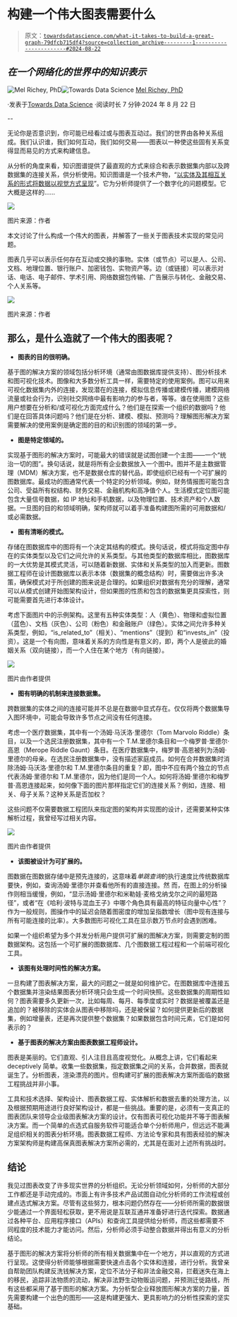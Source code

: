 # 构建一个伟大图表需要什么

> 原文：[`towardsdatascience.com/what-it-takes-to-build-a-great-graph-79dfcb715df4?source=collection_archive---------1-----------------------#2024-08-22`](https://towardsdatascience.com/what-it-takes-to-build-a-great-graph-79dfcb715df4?source=collection_archive---------1-----------------------#2024-08-22)

## *在一个网络化的世界中的知识表示*

[](https://medium.com/@mel.merigold?source=post_page---byline--79dfcb715df4--------------------------------)![Mel Richey, PhD](https://medium.com/@mel.merigold?source=post_page---byline--79dfcb715df4--------------------------------)[](https://towardsdatascience.com/?source=post_page---byline--79dfcb715df4--------------------------------)![Towards Data Science](https://towardsdatascience.com/?source=post_page---byline--79dfcb715df4--------------------------------) [Mel Richey, PhD](https://medium.com/@mel.merigold?source=post_page---byline--79dfcb715df4--------------------------------)

·发表于[Towards Data Science](https://towardsdatascience.com/?source=post_page---byline--79dfcb715df4--------------------------------) ·阅读时长 7 分钟·2024 年 8 月 22 日

--

无论你是否意识到，你可能已经看过或与图表互动过。我们的世界由各种关系组成。我们认识谁，我们如何互动，我们如何交易——图表以一种使这些固有关系变得显而易见的方式来构建信息。

从分析的角度来看，知识图谱提供了最直观的方式来综合和表示数据集内部以及跨数据集的连接关系，供分析使用。知识图谱是一个技术产物，“[以实体及其相互关系的形式将数据以视觉方式呈现](https://medium.com/towards-data-science/entity-resolved-knowledge-graphs-6b22c09a1442)”。它为分析师提供了一个数字化的问题模型。它大概是这样的……

![](img/a9251087d60c1a50689f965376db934b.png)

图片来源：作者

本文讨论了什么构成一个伟大的图表，并解答了一些关于图表技术实现的常见问题。

图表几乎可以表示任何存在互动或交换的事物。实体（或节点）可以是人、公司、文档、地理位置、银行账户、加密钱包、实物资产等。边（或链接）可以表示对话、电话、电子邮件、学术引用、网络数据包传输、广告展示与转化、金融交易、个人关系等。

![](img/c56007b3e18f06d68183783bded26496.png)

图片来源：作者

## **那么，是什么造就了一个伟大的图表呢？**

+   **图表的目的很明确。**

基于图的解决方案的领域包括分析环境（通常由图数据库提供支持）、图分析技术和图可视化技术。图像和大多数分析工具一样，需要特定的使用案例。图可以用来可视化数据集内外的连接，发现潜在的连接，模拟信息传播或建模传播，建模网络流量或社会行为，识别社交网络中最有影响力的参与者，等等。谁在使用图？这些用户想要在分析和/或可视化方面完成什么？他们是在探索一个组织的数据吗？他们是在回答具体问题吗？他们是在分析、建模、模拟、预测吗？理解图形解决方案需要解决的使用案例是确定图的目的和识别图的领域的第一步。

+   **图是特定领域的。**

实现基于图形的解决方案时，可能最大的错误就是试图创建一个主图——一个“统治一切的图”。换句话说，就是将所有企业数据放入一个图中。图并不是主数据管理（MDM）解决方案，也不是数据仓库的替代品，即使组织已经有一个可扩展的图数据库。最成功的图通常代表一个特定的分析领域。例如，财务情报图可能包含公司、受益所有权结构、财务交易、金融机构和高净值个人。生活模式定位图可能包含大量信号数据，如 IP 地址和手机数据，以及物理位置、技术资产和个人数据。一旦图的目的和领域明确，架构师就可以着手准备构建图所需的可用数据和/或必需数据。

+   **图有清晰的模式。**

存储在图数据库中的图将有一个决定其结构的模式。换句话说，模式将指定图中存在的实体类型以及它们之间允许的关系类型。与其他类型的数据库相比，图数据库的一大优势是其模式灵活，可以随着新数据、实体和关系类型的加入而更新。图数据工程师在设计图数据库以表示本体（数据集的概念结构）时，需要做出许多决策，确保模式对于所创建的图来说是合理的。如果组织对数据有充分的理解，通常可以从模式创建开始图架构设计，但如果图的性质和包含的数据集更具探索性，则可能需要首先进行本体设计。

考虑下面图片中的示例架构。这里有五种实体类型：人（黄色）、物理和虚拟位置（蓝色）、文档（灰色）、公司（粉色）和金融账户（绿色）。实体之间允许多种关系类型，例如，“is_related_to”（相关）、“mentions”（提到）和“invests_in”（投资）。这是一个有向图，意味着关系的方向性是有意义的，即，两个人是彼此的婚姻关系（双向链接），而一个人住在某个地方（有向链接）。

![](img/05a2973e9378db5416a8404e2d36df99.png)

图片由作者提供

+   **图有明确的机制来连接数据集。**

跨数据集的实体之间的连接可能并不总是在数据中显式存在。仅仅将两个数据集导入图环境中，可能会导致许多节点之间没有任何连接。

考虑一个医疗数据集，其中有一个汤姆·马沃洛·里德尔（Tom Marvolo Riddle）条目，以及一个选民注册数据集，其中有一个 T.M.里德尔条目和一个梅罗普·里德尔·高恩（Merope Riddle Gaunt）条目。在医疗数据集中，梅罗普·高恩被列为汤姆·里德尔的母亲。在选民注册数据集中，没有描述家庭成员。如何在合并数据集时消除汤姆·马沃洛·里德尔和 T.M.里德尔条目的重复？即，图中不应有两个独立的节点代表汤姆·里德尔和 T.M.里德尔，因为他们是同一个人。如何将汤姆·里德尔和梅罗普·高恩连接起来，如何像下面的图片那样指定它们的连接关系？例如，连接、相关、母子关系？这种关系是否加权？

这些问题不仅需要数据工程团队来指定图的架构并实现图的设计，还需要某种实体解析过程，我曾经写过相关内容。

![](img/328a58d9220abdc60a10210ae628fb80.png)

图片由作者提供

+   **该图被设计为可扩展的。**

图数据在图数据存储中是预先连接的，这意味着*单跳查询*的执行速度比传统数据库要快，例如，查询汤姆·里德尔并查看他所有的直接连接。然 而，在图上的分析操作则相当缓慢，例如，“显示汤姆·里德尔和米勒娃·麦格戈纳戈尔之间的最短路径”，或者“在《哈利·波特与混血王子》中哪个角色具有最高的特征向量中心性”？作为一般规则，图操作中的延迟会随着图密度的增加呈指数增长（图中现有连接与所有可能连接的比率）。大多数图形可视化工具在显示数万节点时会遇到困难。

如果一个组织希望为多个并发分析用户提供可扩展的图解决方案，则需要定制的图数据架构。这包括一个可扩展的图数据库、几个图数据工程过程和一个前端可视化工具。

+   **该图有处理时间性的解决方案。**

一旦构建了图表解决方案，最大的问题之一就是如何维护它。在图数据库中连接五个数据集并渲染结果图表分析环境只会生成一个时间快照。这些数据集的周期性如何？图表需要多久更新一次，比如每周、每月、每季度或实时？数据是被覆盖还是追加的？被移除的实体会从图表中移除吗，还是被保留？如何提供更新后的数据集，例如增量表，还是再次提供整个数据集？如果数据包含时间元素，它们是如何表示的？

+   **基于图表的解决方案由图表数据工程师设计。**

图表是美丽的。它们直观、引人注目且高度视觉化。从概念上讲，它们看起来 deceptively 简单。收集一些数据集，指定数据集之间的关系，合并数据，图表就诞生了。分析图表，渲染漂亮的图片。但构建可扩展的图表解决方案所面临的数据工程挑战并非小事。

工具和技术选择、架构设计、图表数据工程、实体解析和数据去重的处理方法，以及根据预期用途进行良好架构设计，都是一些挑战。重要的是，必须有一支真正的图表团队来领导企业级图表解决方案的设计。仅有图表可视化功能并不等于图表解决方案。而一个简单的点选式自服务软件可能适合单个分析师用户，但远远不能满足组织相关的图表分析环境。图表数据工程师、方法论专家和具有图表经验的解决方案架构师是构建高保真图表解决方案所必需的，尤其是在面对上述所有挑战时。

## **结论**

我见过图表改变了许多现实世界的分析组织。无论分析领域如何，分析师的大部分工作都还是手动完成的。市面上有许多技术产品试图自动化分析师的工作流程或创建点选式解决方案。尽管有这些努力，根本问题仍然存在——分析师所需的数据很少能通过一个界面轻松获取，更不用说是互联互通并准备好进行迭代探索。数据通过各种平台、应用程序接口（APIs）和查询工具提供给分析师，而这些都需要不同程度的技术能力才能访问。然后，分析师必须手动整合数据并得出有意义的分析结论。

基于图形的解决方案将分析师的所有相关数据集中在一个地方，并以直观的方式进行呈现。这使得分析师能够根据需要快速点击各个实体和连接，进行分析。我曾亲自帮助团队构建反洗钱解决方案，定位不法分子和非法金融交易，拦截迷失在海上的移民，追踪非法物质的流动，解决非法野生动物贩运问题，并预测迁徙路线，所有这些都采用了基于图形的解决方案。为分析型企业释放图形解决方案的力量，首先需要构建一个出色的图形——这是构建更强大、更具影响力的分析性探索的坚实基础。
